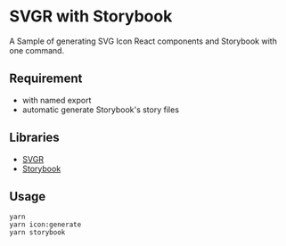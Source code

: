 # SVGR with Storybook
A Sample of generating SVG Icon React components and Storybook with one command.

## Requirement
- with named export
- automatic generate Storybook's story files

## Libraries
- [SVGR](https://react-svgr.com/)
- [Storybook](https://storybook.js.org/)

## Usage
```
yarn
yarn icon:generate
yarn storybook
```